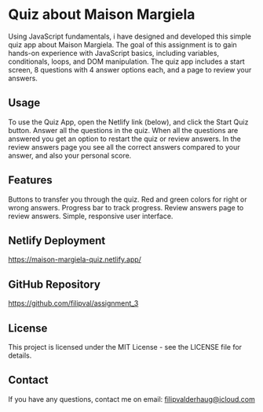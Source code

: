 # Quiz about Maison Margiela

Using JavaScript fundamentals, i have designed and developed this simple quiz app about Maison Margiela. The goal of this assignment is to gain hands-on experience with JavaScript basics, including variables, conditionals, loops, and DOM manipulation. The quiz app includes a start screen, 8 questions with 4 answer options each, and a page to review your answers.

## Usage

To use the Quiz App, open the Netlify link (below), and click the Start Quiz button. Answer all the questions in the quiz. When all the questions are answered you get an option to restart the quiz or review answers. In the review answers page you see all the correct answers compared to your answer, and also your personal score.

## Features

Buttons to transfer you through the quiz.
Red and green colors for right or wrong answers.
Progress bar to track progress.
Review answers page to review answers.
Simple, responsive user interface.

## Netlify Deployment

https://maison-margiela-quiz.netlify.app/

## GitHub Repository

https://github.com/filipval/assignment_3

## License

This project is licensed under the MIT License - see the LICENSE file for details.

## Contact

If you have any questions, contact me on email: filipvalderhaug@icloud.com
